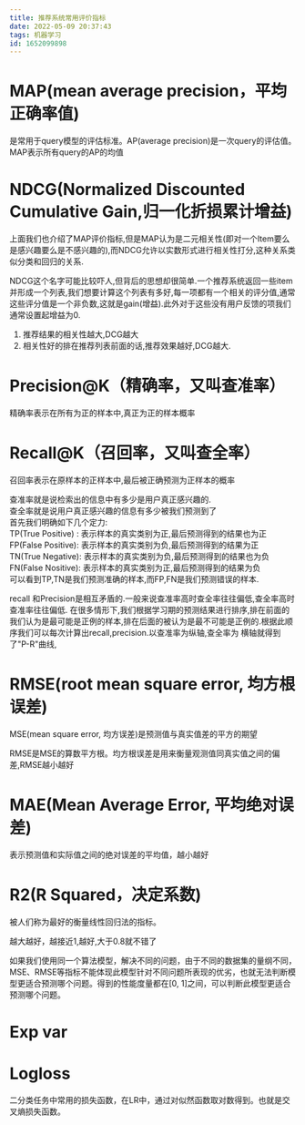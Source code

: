```yaml
---
title: 推荐系统常用评价指标
date: 2022-05-09 20:37:43
tags: 机器学习
id: 1652099898
---
```

# MAP(mean average precision，平均正确率值)
是常用于query模型的评估标准。AP(average precision)是一次query的评估值。MAP表示所有query的AP的均值

# NDCG(Normalized Discounted Cumulative Gain,归一化折损累计增益)
上面我们也介绍了MAP评价指标,但是MAP认为是二元相关性(即对一个Item要么是感兴趣要么是不感兴趣的),而NDCG允许以实数形式进行相关性打分,这种关系类似分类和回归的关系.

NDCG这个名字可能比较吓人,但背后的思想却很简单.一个推荐系统返回一些item并形成一个列表,我们想要计算这个列表有多好,每一项都有一个相关的评分值,通常这些评分值是一个非负数,这就是gain(增益).此外对于这些没有用户反馈的项我们通常设置起增益为0.

1. 推荐结果的相关性越大,DCG越大
2. 相关性好的排在推荐列表前面的话,推荐效果越好,DCG越大.


# Precision@K（精确率，又叫查准率）
精确率表示在所有为正的样本中,真正为正的样本概率

# Recall@K（召回率，又叫查全率）
召回率表示在原样本的正样本中,最后被正确预测为正样本的概率

查准率就是说检索出的信息中有多少是用户真正感兴趣的.  
查全率就是说用户真正感兴趣的信息有多少被我们预测到了  
首先我们明确如下几个定力:  
TP(True Positive) : 表示样本的真实类别为正,最后预测得到的结果也为正  
FP(False Positive): 表示样本的真实类别为负,最后预测得到的结果为正  
TN(True Negative): 表示样本的真实类别为负,最后预测得到的结果也为负  
FN(False Nositive): 表示样本的真实类别为正,最后预测得到的结果为负  
可以看到TP,TN是我们预测准确的样本,而FP,FN是我们预测错误的样本.

recall 和Precision是相互矛盾的.一般来说查准率高时查全率往往偏低,查全率高时查准率往往偏低.
在很多情形下,我们根据学习期的预测结果进行排序,排在前面的我们认为是最可能是正例的样本,排在后面的被认为是最不可能是正例的.根据此顺序我们可以每次计算出recall,precision.以查准率为纵轴,查全率为 横轴就得到了"P-R"曲线,

# RMSE(root mean square error, 均方根误差)
MSE(mean square error, 均方误差)是预测值与真实值差的平方的期望

RMSE是MSE的算数平方根。均方根误差是用来衡量观测值同真实值之间的偏差,RMSE越小越好

# MAE(Mean Average Error, 平均绝对误差)
表示预测值和实际值之间的绝对误差的平均值，越小越好

# R2(R Squared，决定系数)
被人们称为最好的衡量线性回归法的指标。

越大越好，越接近1,越好,大于0.8就不错了

如果我们使用同一个算法模型，解决不同的问题，由于不同的数据集的量纲不同，MSE、RMSE等指标不能体现此模型针对不同问题所表现的优劣，也就无法判断模型更适合预测哪个问题。得到的性能度量都在[0, 1]之间，可以判断此模型更适合预测哪个问题。

# Exp var

# Logloss
二分类任务中常用的损失函数，在LR中，通过对似然函数取对数得到。也就是交叉熵损失函数。